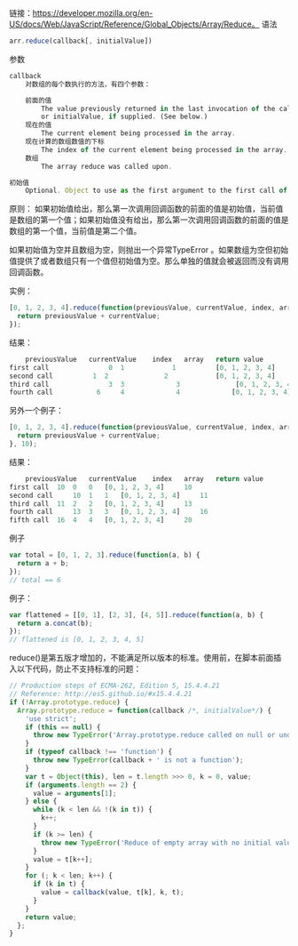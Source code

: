 链接：https://developer.mozilla.org/en-US/docs/Web/JavaScript/Reference/Global_Objects/Array/Reduce。
语法
```js
arr.reduce(callback[, initialValue])
```
参数
```js
callback
    对数组的每个数执行的方法，有四个参数：

    前面的值
        The value previously returned in the last invocation of the callback, 
        or initialValue, if supplied. (See below.)
    现在的值
        The current element being processed in the array.
    现在计算的数组数值的下标
        The index of the current element being processed in the array.
    数组
        The array reduce was called upon.

初始值
    Optional. Object to use as the first argument to the first call of the callback. 
```
原则：
如果初始值给出，那么第一次调用回调函数的前面的值是初始值，当前值是数组的第一个值；如果初始值没有给出，那么第一次调用回调函数的前面的值是数组的第一个值，当前值是第二个值。

如果初始值为空并且数组为空，则抛出一个异常TypeError 。如果数组为空但初始值提供了或者数组只有一个值但初始值为空。那么单独的值就会被返回而没有调用回调函数。

实例：
```js
[0, 1, 2, 3, 4].reduce(function(previousValue, currentValue, index, array) {
  return previousValue + currentValue;
});
```
结果：
```js
 	previousValue 	currentValue 	index 	array 	return value
first call 	             0 	1 	         1 	        [0, 1, 2, 3, 4] 	1
second call 	     1 	2 	           2 	        [0, 1, 2, 3, 4] 	3
third call 	             3 	3 	          3 	         [0, 1, 2, 3, 4] 	6
fourth call 	      6 	4 	          4 	        [0, 1, 2, 3, 4] 	10
```
另外一个例子：
```js
[0, 1, 2, 3, 4].reduce(function(previousValue, currentValue, index, array) {
  return previousValue + currentValue;
}, 10);
```
结果：
```js
  	previousValue 	currentValue 	index 	array 	return value
first call 	10 	0 	0 	[0, 1, 2, 3, 4] 	10
second call 	10 	1 	1 	[0, 1, 2, 3, 4] 	11
third call 	11 	2 	2 	[0, 1, 2, 3, 4] 	13
fourth call 	13 	3 	3 	[0, 1, 2, 3, 4] 	16
fifth call 	16 	4 	4 	[0, 1, 2, 3, 4] 	20
```

例子
```js
var total = [0, 1, 2, 3].reduce(function(a, b) {
  return a + b;
});
// total == 6
```
例子：
```js
var flattened = [[0, 1], [2, 3], [4, 5]].reduce(function(a, b) {
  return a.concat(b);
});
// flattened is [0, 1, 2, 3, 4, 5]
```
reduce()是第五版才增加的，不能满足所以版本的标准。使用前，在脚本前面插入以下代码，防止不支持标准的问题：
```js
// Production steps of ECMA-262, Edition 5, 15.4.4.21
// Reference: http://es5.github.io/#x15.4.4.21
if (!Array.prototype.reduce) {
  Array.prototype.reduce = function(callback /*, initialValue*/) {
    'use strict';
    if (this == null) {
      throw new TypeError('Array.prototype.reduce called on null or undefined');
    }
    if (typeof callback !== 'function') {
      throw new TypeError(callback + ' is not a function');
    }
    var t = Object(this), len = t.length >>> 0, k = 0, value;
    if (arguments.length == 2) {
      value = arguments[1];
    } else {
      while (k < len && !(k in t)) {
        k++; 
      }
      if (k >= len) {
        throw new TypeError('Reduce of empty array with no initial value');
      }
      value = t[k++];
    }
    for (; k < len; k++) {
      if (k in t) {
        value = callback(value, t[k], k, t);
      }
    }
    return value;
  };
}
```

